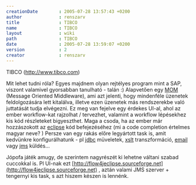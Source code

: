 ```yaml
---
creationDate        : 2005-07-28 13:57:43 +0200 
author              : renszarv 
title               : TIBCO 
name                : TIBCO 
layout              : wiki 
path                : TIBCO 
date                : 2005-07-28 13:59:07 +0200 
version             : 2 
creator             : renszarv 
---
```

 TIBCO (http://www.tibco.com)

Mit lehet tudni róla? Egyes majdnem olyan rejtélyes program mint a SAP, viszont valamivel gyorsabban tanulható - talán :)
 Alapvetően egy [MOM](MOM.html) (Message Oriented Middleware), ami azt jelenti, hogy mindenféle üzenetek feldolgozására lett kitalálva, illetve ezen üzenetek más rendszerekbe való juttatását tudja elvégezni. Ez meg van fejelve egy érdekes UI-al, ahol az ember workflow-kat rajzolhat / tervezhet, valamint a workflow lépésekhez kis kód részleteket bigyeszthet. Maga a csoda, ha az ember már hozzászokott az [eclipse](Eclipse.html) kód befejezéséhez (mi a code completion értelmes magyar neve? ) Persze van egy rakás előre legyártott task is, amit kedvünkre konfigurálhatunk - pl [jdbc](JDBC.html) müveletek, [xslt](XSLT.html) transzformáció, [email](email.html) vagy [jms](JMS.html) küldés...

 Jópofa játék amugy, de szerintem nagyrészét ki lehetne váltani szabad cuccokkal is. Pl UI-nak ezt [http://flow4jeclipse.sourceforge.net](http://flow4jeclipse.sourceforge.net) , aztán valami JMS szerver + tengernyi kis task, s azt hiszem készen is lennénk.
